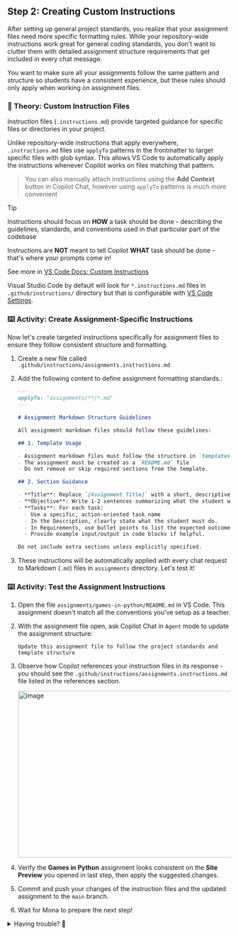 ## Step 2: Creating Custom Instructions

After setting up general project standards, you realize that your assignment files need more specific formatting rules. While your repository-wide instructions work great for general coding standards, you don't want to clutter them with detailed assignment structure requirements that get included in every chat message.

You want to make sure all your assignments follow the same pattern and structure so students have a consistent experience, but these rules should only apply when working on assignment files.

### 📖 Theory: Custom Instruction Files

Instruction files (`.instructions.md`) provide targeted guidance for specific files or directories in your project.

Unlike repository-wide instructions that apply everywhere, `.instructions.md` files use `applyTo` patterns in the frontmatter to target specific files with glob syntax. This allows VS Code to automatically apply the instructions whenever Copilot works on files matching that pattern.

> You can also manually attach instructions using the **Add Context** button in Copilot Chat, however using `applyTo` patterns is much more convenient

> [!TIP]
> Instructions should focus on **HOW** a task should be done - describing the guidelines, standards, and conventions used in that particular part of the codebase
>
> Instructions are **NOT** meant to tell Copilot **WHAT** task should be done - that's where your prompts come in!
>
> See more in [VS Code Docs: Custom Instructions](https://code.visualstudio.com/docs/copilot/copilot-customization#_custom-instructions)

Visual Studio Code by default will look for `*.instructions.md` files in `.github/instructions/` directory but that is configurable with [VS Code Settings](vscode://settings/chat.instructionsFilesLocations).

### ⌨️ Activity: Create Assignment-Specific Instructions

Now let's create targeted instructions specifically for assignment files to ensure they follow consistent structure and formatting.

1. Create a new file called `.github/instructions/assignments.instructions.md`

1. Add the following content to define assignment formatting standards.:

   ```markdown
   ---
   applyTo: "assignments/**/*.md"
   ---

   # Assignment Markdown Structure Guidelines

   All assignment markdown files should follow these guidelines:

   ## 1. Template Usage

   - Assignment markdown files must follow the structure in `templates/assignment-template.md`.
   - The assignment must be created as a `README.md` file
   - Do not remove or skip required sections from the template.

   ## 2. Section Guidance

   - **Title**: Replace `[Assignment Title]` with a short, descriptive name (e.g., `Python Basics`, `Loops and Conditionals`, `Functions and Modules`).
   - **Objective**: Write 1-2 sentences summarizing what the student will learn or accomplish. Focus on the main skills or concepts.
   - **Tasks**: For each task:
     - Use a specific, action-oriented task name
     - In the Description, clearly state what the student must do.
     - In Requirements, use bullet points to list the expected outcomes or features. Be specific and measurable
     - Provide example input/output in code blocks if helpful.

   Do not include extra sections unless explicitly specified.
   ```

1. These instructions will be automatically applied with every chat request to Markdown (`.md`) files in `assignments` directory. Let's test it!

### ⌨️ Activity: Test the Assignment Instructions

1. Open the file `assignments/games-in-python/README.md` in VS Code. This assignment doesn't match all the conventions you've setup as a teacher.

1. With the assignment file open, ask Copilot Chat in `Agent` mode to update the assignment structure:

   ```text
   Update this assignment file to follow the project standards and template structure
   ```

1. Observe how Copilot references your instruction files in its response - you should see the `.github/instructions/assignments.instructions.md` file listed in the references section.

     <img width="492" height="376" alt="image" src="https://github.com/user-attachments/assets/dbf26be3-5940-4619-af4e-0a4380f16494" />


1. Verify the **Games in Python** assignment looks consistent on the **Site Preview** you opened in last step, then apply the suggested changes.

1. Commit and push your changes of the instruction files and the updated assignment to the `main` branch.

1. Wait for Mona to prepare the next step!

<details>
<summary>Having trouble? 🤷</summary><br/>

- Make sure you commited both files to `main` branch:
  - `.github/instructions/assignments.instructions.md`
  - `assignments/games-in-python/README.md`

</details>
